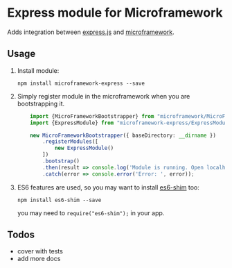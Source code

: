 # Express module for Microframework

Adds integration between [express.js](http://expressjs.com) and [microframework](https://github.com/pleerock/microframework).

## Usage

1. Install module:

    `npm install microframework-express --save`

2. Simply register module in the microframework when you are bootstrapping it.

    ```typescript
        import {MicroFrameworkBootstrapper} from "microframework/MicroFrameworkBootstrapper";
        import {ExpressModule} from "microframework-express/ExpressModule";

        new MicroFrameworkBootstrapper({ baseDirectory: __dirname })
            .registerModules([
                new ExpressModule()
            ])
            .bootstrap()
            .then(result => console.log('Module is running. Open localhost:3000'))
            .catch(error => console.error('Error: ', error));
    ```

3. ES6 features are used, so you may want to install [es6-shim](https://github.com/paulmillr/es6-shim) too:

    `npm install es6-shim --save`

    you may need to `require("es6-shim");` in your app.

## Todos

* cover with tests
* add more docs